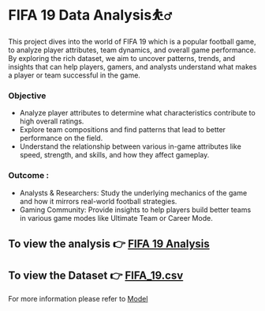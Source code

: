 # FIFA 19 Data Analysis⛹️‍♂️

This project dives into the world of FIFA 19 which is  a popular football game, to analyze player attributes, team dynamics, and overall game performance. By exploring the rich dataset, we aim to uncover patterns, trends, and insights that can help players, gamers, and analysts understand what makes a player or team successful in the game.

### Objective
- Analyze player attributes to determine what characteristics contribute to high overall ratings.
- Explore team compositions and find patterns that lead to better performance on the field.
- Understand the relationship between various in-game attributes like speed, strength, and skills, and how they affect gameplay.

### Outcome :
- Analysts & Researchers: Study the underlying mechanics of the game and how it mirrors real-world football strategies.
- Gaming Community: Provide insights to help players build better teams in various game modes like Ultimate Team or Career Mode.

## To view the analysis 👉 [FIFA 19 Analysis](https://github.com/Archi20876/machine-learning-repos/blob/main/Data%20Analysis/FIFA%2019%20Dataset%20Analysis/Model/FIFA_19_Dataset_Analysis.ipynb)

## To view the Dataset  👉 [FIFA_19.csv](https://github.com/Archi20876/machine-learning-repos/blob/main/Data%20Analysis/FIFA%2019%20Dataset%20Analysis/DataSet/Data.csv)

For more information please refer to [Model](https://github.com/Archi20876/machine-learning-repos/tree/main/Data%20Analysis/FIFA%2019%20Dataset%20Analysis/Model)
